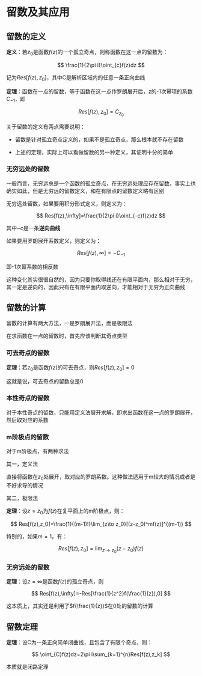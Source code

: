 # 留数及其应用

## 留数的定义

**定义**：若$z_0$是函数$f(z)$的一个孤立奇点，则称函数在这一点的留数为：

$$
\frac{1}{2\pi i}\oint_{c}f(z)dz
$$

记为$Res[f(z),z_0]$，其中C是解析区域内的任意一条正向曲线

**定理**：函数在一点的留数，等于函数在这一点作罗朗展开后，z的-1次幂项的系数$C_{-1}$，即

$$
Res[f(z),z_0]=C_{z_0}
$$

关于留数的定义有两点需要说明：

+ 留数是针对孤立奇点定义的，如果不是孤立奇点，那么根本就不存在留数

+ 上述的定理，实际上可以看做留数的另一种定义，其证明十分的简单

### 无穷远处的留数

一般而言，无穷远总是一个函数的孤立奇点，在无穷远处理应存在留数，事实上也确实如此，但是无穷远的留数定义，和在有限点的留数定义略有区别

无穷远处留数，如果要用积分形式定义，则定义为：

$$
Res[f(z),\infty]=\frac{1}{2\pi i}\oint_{-c}f(z)dz
$$

其中$-c$是一条**逆向曲线**

如果要用罗朗展开系数定义，则定义为：

$$
Res[f(z),\infty]=-C_{-1}
$$

即-1次幂系数的相反数

这种变化其实很很自然的，因为只要你取得线还在有限平面内，那么相对于无穷，其一定是逆向的，因此只有在有限平面内取逆向，才能相对于无穷为正向曲线

## 留数的计算

留数的计算有两大方法，一是罗朗展开法，而是极限法

在求函数在一点的留数时，首先应该判断其奇点类型

### 可去奇点的留数

**定理**：若$z_0$是函数$f(z)$的可去奇点，则$Res[f(z),z_0]=0$

这就是说，可去奇点的留数总是0

### 本性奇点的留数

对于本性奇点的留数，只能用定义法展开求解，即求出函数在这一点的罗朗展开，然后取对应的系数

### m阶极点的留数

对于m阶极点，有两种求法

其一，定义法

直接将函数在$z_0$处展开，取对应的罗朗系数。这种做法适用于m较大的情况或者是不好求导的情况

其二，极限法

**定理**：设$z=z_0$为$f(z)$在复平面上的m阶极点，则：

$$
Res[f(z),z_0]=\frac{1}{(m-1)!}\lim_{z\to z_0}[(z-z_0)^mf(z)]^{(m-1)}
$$

特别的，如果$m=1$，有：

$$
Res[f(z),z_0]=\lim_{z\to z_0}(z-z_0)f(z)
$$

### 无穷远处的留数

**定理**：设$z=\infty$是函数$f(z)$的孤立奇点，则

$$
Res[f(z),\infty]=-Res[\frac{1}{z^2}f(\frac{1}{z}),0]
$$

这本质上，其实还是利用了$f(\frac{1}{z})$在0处的留数的计算

## 留数定理

**定理**：设C为一条正向简单闭曲线，且包含了有限个奇点，则：

$$
\oint_{C}f(z)dz=2\pi i\sum_{k=1}^{n}Res[f(z),z_k]
$$

本质就是闭路定理

